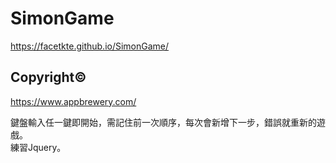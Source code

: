 # SimonGame
https://facetkte.github.io/SimonGame/

## Copyright©
https://www.appbrewery.com/

鍵盤輸入任一鍵即開始，需記住前一次順序，每次會新增下一步，錯誤就重新的遊戲。  
練習Jquery。
